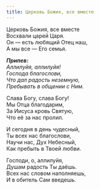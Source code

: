 ```yaml
---
title: Церковь Божия, все вместе
---
```


Церковь Божия, все вместе  
Восхвали царей Царя.  
Он — есть любящий Отец наш,  
А мы все — Его семья.
 
*__Припев:__  
Аллилуйя, аллилуйя!  
Господа благослови,  
Что дал радость неземную,  
Пребывать в общении с Ним.*

Слава Богу, слава Богу!  
Мы Отца благодарим,  
За Иисуса кровь Святую,  
Что её за нас пролил.

И сегодня в день чудесный,  
Ты всех нас благослови,  
Научи нас, Дух Небесный,  
Как пребыть в Твоей любви.

Господи, о, аллилуйя,  
Душам радость Ты даёшь.  
Всех нас словом наполняешь,  
И в обитель Сам введешь.
